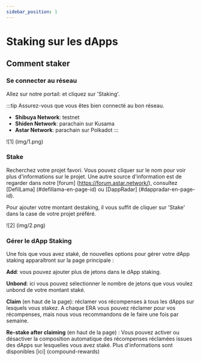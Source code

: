 ```yaml
---
sidebar_position: 1
---
```


# Staking sur les dApps

## Comment staker

### Se connecter au réseau

Allez sur notre portail: et cliquez sur 'Staking'.

:::tip
Assurez-vous que vous êtes bien connecté au bon réseau.
- **Shibuya Network**: testnet
- **Shiden Network**: parachain sur Kusama
- **Astar Network**: parachain sur Polkadot
:::

![1] (img/1.png)

### Stake

Recherchez votre projet favori. Vous pouvez cliquer sur le nom pour voir plus d'informations sur le projet. Une autre source d'information est de regarder dans notre [forum] (https://forum.astar.network/), consultez [DefilLama] (#defillama-en-page-id) ou [DappRadar] (#dappradar-en-page-id).

Pour ajouter votre montant destaking, il vous suffit de cliquer sur 'Stake' dans la case de votre projet préféré.

![2] (img/2.png)

### Gérer le dApp Staking

Une fois que vous avez staké, de nouvelles options pour gérer votre dApp staking apparaîtront sur la page principale :

**Add**: vous pouvez ajouter plus de jetons dans le dApp staking.

**Unbond**: ici vous pouvez sélectionner le nombre de jetons que vous voulez unbond de votre montant staké.

**Claim** (en haut de la page): réclamer vos récompenses à tous les dApps sur lesquels vous stakez. A chaque ERA vous pouvez réclamer pour vos récompenses, mais nous vous recommandons de le faire une fois par semaine.

**Re-stake after claiming** (en haut de la page) : Vous pouvez activer ou désactiver la composition automatique des récompenses réclamées issues des dApps sur lesquelles vous avez staké. Plus d'informations sont disponibles [ici] (compound-rewards)
